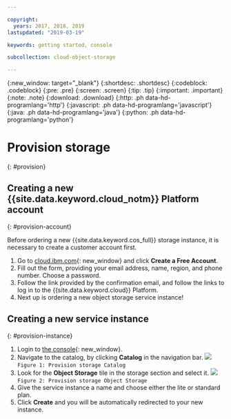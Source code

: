 ```yaml
---

copyright:
  years: 2017, 2018, 2019
lastupdated: "2019-03-19"

keywords: getting started, console

subcollection: cloud-object-storage

---
```

{:new_window: target="_blank"}
{:shortdesc: .shortdesc}
{:codeblock: .codeblock}
{:pre: .pre}
{:screen: .screen}
{:tip: .tip}
{:important: .important}
{:note: .note}
{:download: .download} 
{:http: .ph data-hd-programlang='http'} 
{:javascript: .ph data-hd-programlang='javascript'} 
{:java: .ph data-hd-programlang='java'} 
{:python: .ph data-hd-programlang='python'}

# Provision storage
{: #provision}
## Creating a new {{site.data.keyword.cloud_notm}} Platform account
{: #provision-account}

Before ordering a new {{site.data.keyword.cos_full}} storage instance, it is necessary to create a customer account first.

1. Go to [cloud.ibm.com](https://cloud.ibm.com/){: new_window} and click **Create a Free Account**.
2. Fill out the form, providing your email address, name, region, and phone number. Choose a password.
3. Follow the link provided by the confirmation email, and follow the links to log in to the {{site.data.keyword.cloud}} Platform.
4. Next up is ordering a new object storage service instance!

## Creating a new service instance
{: #provision-instance}

1. Login to [the console](https://cloud.ibm.com/){: new_window}.
2. Navigate to the catalog, by clicking **Catalog** in the navigation bar.
	<img src="https://s3-api.us-geo.objectstorage.softlayer.net/docs-resources/console_provision_catalog.png" max-height="200px" />
	`Figure 1: Provision storage Catalog`
3. Look for the **Object Storage** tile in the storage section and select it.
	<img src="https://s3-api.us-geo.objectstorage.softlayer.net/docs-resources/console_provision_os.png" max-height="200px" />
	`Figure 2: Provision storage Object Storage`
4. Give the service instance a name and choose either the lite or standard plan.
5. Click **Create** and you will be automatically redirected to your new instance.
